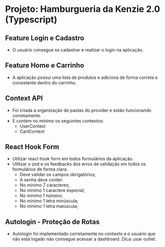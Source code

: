 # Projeto: Hamburgueria da Kenzie 2.0 (Typescript)

## Feature Login e Cadastro

- O usuário consegue se cadastrar e realizar o login na aplicação.

## Feature Home e Carrinho

- A aplicação possui uma lista de produtos e adiciona de forma correta e consistente dentro do carrinho.

## Context API

- Foi criada a organização de pastas do provider e estão funcionando corretamente.
- E contém no mínimo os seguintes contextos:
  - UserContext
  - CartContext

## React Hook Form

- Utilizar react hook form em todos formulários da aplicação.
- Utilizar o zod e os feedbacks dos erros de validação em todos os formulários de forma clara.
  - Deve validar os campos obrigatórios;
  - A senha deve conter:
  - No mínimo 7 caracteres;
  - No mínimo 1 caractere especial;
  - No mínimo 1 número;
  - No mínimo 1 letra minúscula;
  - No mínimo 1 letra maiúscula;

## Autologin - Proteção de Rotas

- Autologin foi implementado corretamente no contexto e o usuário que não está logado não consegue acessar a dashboard. Dica: usar outlet.

